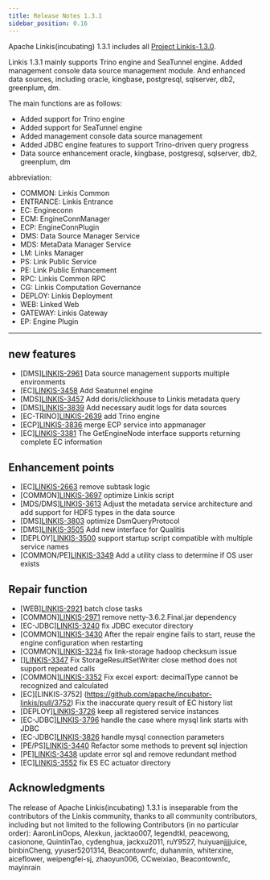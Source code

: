 ```yaml
---
title: Release Notes 1.3.1
sidebar_position: 0.16
---
```


Apache Linkis(incubating) 1.3.1 includes all [Project Linkis-1.3.0](https://github.com/apache/incubator-linkis/projects/23).

Linkis 1.3.1 mainly supports Trino engine and SeaTunnel engine. Added management console data source management module. And enhanced data sources, including oracle, kingbase, postgresql, sqlserver, db2, greenplum, dm.

The main functions are as follows:

* Added support for Trino engine
* Added support for SeaTunnel engine
* Added management console data source management
* Added JDBC engine features to support Trino-driven query progress
* Data source enhancement oracle, kingbase, postgresql, sqlserver, db2, greenplum, dm

abbreviation:
- COMMON: Linkis Common
- ENTRANCE: Linkis Entrance
- EC: Engineconn
- ECM: EngineConnManager
- ECP: EngineConnPlugin
- DMS: Data Source Manager Service
- MDS: MetaData Manager Service
- LM: Links Manager
- PS: Link Public Service
- PE: Link Public Enhancement
- RPC: Linkis Common RPC
- CG: Linkis Computation Governance
- DEPLOY: Linkis Deployment
- WEB: Linked Web
- GATEWAY: Linkis Gateway
- EP: Engine Plugin

---

## new features

+ \[DMS][LINKIS-2961](https://github.com/apache/incubator-linkis/pull/2961) Data source management supports multiple environments
+ \[EC][LINKIS-3458](https://github.com/apache/incubator-linkis/pull/3458) Add Seatunnel engine
+ \[MDS][LINKIS-3457](https://github.com/apache/incubator-linkis/pull/3457) Add doris/clickhouse to Linkis metadata query
+ \[DMS][LINKIS-3839](https://github.com/apache/incubator-linkis/pull/3839) Add necessary audit logs for data sources
+ \[EC-TRINO][LINKIS-2639](https://github.com/apache/incubator-linkis/pull/2639) add Trino engine
+ \[ECP][LINKIS-3836](https://github.com/apache/incubator-linkis/pull/3836) merge ECP service into appmanager
+ \[EC][LINKIS-3381](https://github.com/apache/incubator-linkis/pull/3381) The GetEngineNode interface supports returning complete EC information


## Enhancement points

+ \[EC][LINKIS-2663](https://github.com/apache/incubator-linkis/pull/2663) remove subtask logic
+ \[COMMON][LINKIS-3697](https://github.com/apache/incubator-linkis/pull/3697) optimize Linkis script
+ \[MDS/DMS][LINKIS-3613](https://github.com/apache/incubator-linkis/pull/3613) Adjust the metadata service architecture and add support for HDFS types in the data source
+ \[DMS][LINKIS-3803](https://github.com/apache/incubator-linkis/pull/3803) optimize DsmQueryProtocol
+ \[DMS][LINKIS-3505](https://github.com/apache/incubator-linkis/pull/3505) Add new interface for Qualitis
+ \[DEPLOY][LINKIS-3500](https://github.com/apache/incubator-linkis/pull/3500) support startup script compatible with multiple service names
+ \[COMMON/PE][LINKIS-3349](https://github.com/apache/incubator-linkis/pull/3349) Add a utility class to determine if OS user exists

## Repair function
+ \[WEB][LINKIS-2921](https://github.com/apache/incubator-linkis/pull/2921) batch close tasks
+ \[COMMON][LINKIS-2971](https://github.com/apache/incubator-linkis/pull/2971) remove netty-3.6.2.Final.jar dependency
+ \[EC-JDBC][LINKIS-3240](https://github.com/apache/incubator-linkis/pull/3240) fix JDBC executor directory
+ \[COMMON][LINKIS-3430](https://github.com/apache/incubator-linkis/pull/3430) After the repair engine fails to start, reuse the engine configuration when restarting
+ \[COMMON][LINKIS-3234](https://github.com/apache/incubator-linkis/pull/3234) fix link-storage hadoop checksum issue
+ \[][LINKIS-3347](https://github.com/apache/incubator-linkis/pull/3347) Fix StorageResultSetWriter close method does not support repeated calls
+ \[COMMON][LINKIS-3352](https://github.com/apache/incubator-linkis/pull/3352) Fix excel export: decimalType cannot be recognized and calculated
+ \[EC][LINKIS-3752] (https://github.com/apache/incubator-linkis/pull/3752) Fix the inaccurate query result of EC history list
+ \[DEPLOY][LINKIS-3726](https://github.com/apache/incubator-linkis/pull/3726) keep all registered service instances
+ \[EC-JDBC][LINKIS-3796](https://github.com/apache/incubator-linkis/pull/3796) handle the case where mysql link starts with JDBC
+ \[EC-JDBC][LINKIS-3826](https://github.com/apache/incubator-linkis/pull/3826) handle mysql connection parameters
+ \[PE/PS][LINKIS-3440](https://github.com/apache/incubator-linkis/pull/3440) Refactor some methods to prevent sql injection
+ \[PE][LINKIS-3438](https://github.com/apache/incubator-linkis/pull/3438) update error sql and remove redundant method
+ \[EC][LINKIS-3552](https://github.com/apache/incubator-linkis/pull/3552) fix ES EC actuator directory

## Acknowledgments
The release of Apache Linkis(incubating) 1.3.1 is inseparable from the contributors of the Linkis community, thanks to all community contributors, including but not limited to the following Contributors (in no particular order):
AaronLinOops, Alexkun, jacktao007, legendtkl, peacewong, casionone, QuintinTao, cydenghua, jackxu2011, ruY9527, huiyuanjjjjuice, binbinCheng, yyuser5201314, Beacontownfc, duhanmin, whiterxine, aiceflower, weipengfei-sj, zhaoyun006, CCweixiao, Beacontownfc, mayinrain